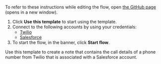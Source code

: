 To refer to these instructions while editing the flow, open [the GitHub page](https://github.com/ot4i/app-connect-templates/tree/main/resources/markdown/Create%20a%20note%20in%20Salesforce%20for%20the%20retrieved%20call%20details%20of%20a%20phone%20number%20from%20Twilio_instructions.md) (opens in a new window).

1. Click **Use this template** to start using the template.
2. Connect to the following accounts by using your credentials:
   - [Twilio](https://ibm.biz/actwilio)
   - [Salesforce](https://ibm.biz/ach2salesfoce)
3. To start the flow, in the banner, click **Start flow**.

Use this template to create a note that contains the call details of a phone number from Twilio that is associated with a Salesforce account.
